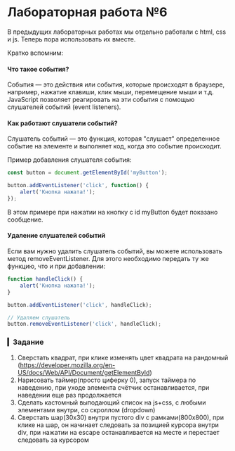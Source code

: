 # Лабораторная работа №6

В предыдущих лабораторных работах мы отдельно работали с html, css и js. Теперь пора использовать их вместе.

Кратко вспомним: 

#### Что такое события? 
События — это действия или события, которые происходят в браузере, например, нажатие клавиши, клик мыши, перемещение мыши и т.д. JavaScript позволяет реагировать на эти события с помощью слушателей событий (event listeners).

#### Как работают слушатели событий?

Слушатель событий — это функция, которая "слушает" определенное событие на элементе и выполняет код, когда это событие происходит. 

Пример добавления слушателя события:

```js
const button = document.getElementById('myButton');

button.addEventListener('click', function() {
    alert('Кнопка нажата!');
});
```

В этом примере при нажатии на кнопку с id myButton будет показано сообщение.

#### Удаление слушателей событий

Если вам нужно удалить слушатель событий, вы можете использовать метод removeEventListener. Для этого необходимо передать ту же функцию, что и при добавлении:

```js
function handleClick() {
    alert('Кнопка нажата!');
}

button.addEventListener('click', handleClick);

// Удаляем слушатель
button.removeEventListener('click', handleClick);
```

### ▎Задание

1. Сверстать квадрат, при клике изменять цвет квадрата на рандомный (https://developer.mozilla.org/en-US/docs/Web/API/Document/getElementById)
2. Нарисовать таймер(просто циферку 0), запуск таймера по наведению, при уходе элемента счётчик останавливается, при наведении еще раз продолжается
3. Сделать кастомный выподающий список на js+css, с любыми элементами внутри, со скроллом (dropdown)
4. Сверстать шар(30x30) внутри пустого div с рамками(800х800), при клике на шар, он начинает следовать за позицией курсора внутри div, при нажатии на escape останавливается на месте и перестает следовать за курсором
